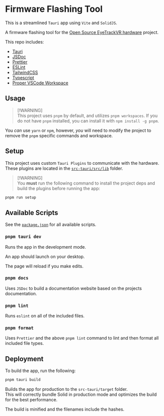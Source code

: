 # Firmware Flashing Tool

This is a streamlined `Tauri` app using `Vite` and `SolidJS`.

A firmware flashing tool for the [Open Source EyeTrackVR hardware](https://docs.eyetrack.vr) project.

This repo includes:

- [Tauri](https://tauri.app/)
- [JSDoc](https://jsdoc.app/)
- [Prettier](https://prettier.io/)
- [ESLint](https://eslint.org/)
- [TailwindCSS](https://tailwindcss.com/)
- [Typescript](https://www.typescriptlang.org/)
- [Proper VSCode Workspace](./firmwareflasher.code-workspace)

## Usage

> [!WARNING]\
This project uses `pnpm` by default, and utilizes `pnpm workspaces`. If you do not have `pnpm` installed, you can install it with `npm install -g pnpm`.

You _can_ use `yarn` or `npm`, however, _you_ will need to modify the project to remove the `pnpm` specific commands and workspace.

## Setup

This project uses custom `Tauri Plugins` to communicate with the hardware. These plugins are located in the [`src-tauri/src/lib`](/src-tauri/src/lib) folder.

> [!WARNING]\
> You **must** run the following command to install the project deps and build the plugins before running the app:

```bash
pnpm run setup
```

## Available Scripts

See the [`package.json`](/package.json) for all available scripts.

### `pnpm tauri dev`

Runs the app in the development mode.<br>

An app should launch on your desktop.

The page will reload if you make edits.<br>

### `pnpm docs`

Uses `JSDoc` to build a documentation website based on the projects documentation.

### `pnpm lint`

Runs `eslint` on all of the included files.

### `pnpm format`

Uses `Prettier` and the above `pnpm lint` command to lint and then format all included file types.

## Deployment

To build the app, run the following:

```bash
pnpm tauri build
```

Builds the app for production to the `src-tauri/target` folder.<br>
This will correctly bundle Solid in production mode and optimizes the build for the best performance.

The build is minified and the filenames include the hashes.<br>
